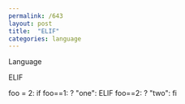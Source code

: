 ```yaml
---
permalink: /643
layout: post
title:  "ELIF"
categories: language
---
```

Language

ELIF

foo = 2: if foo==1: ? "one": ELIF foo==2: ? "two": fi

